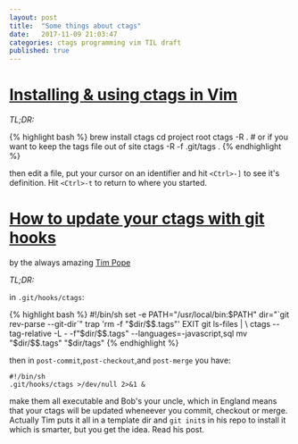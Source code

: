 ```yaml
---
layout: post
title:  "Some things about ctags"
date:   2017-11-09 21:03:47
categories: ctags programming vim TIL draft
published: true
---
```


[Installing & using ctags in Vim][1]
===========

*TL;DR:*

{% highlight bash %}
    brew install ctags
    cd project root
    ctags -R .
    # or if you want to keep the tags file out of site
    ctags -R -f .git/tags .
{% endhighlight %}

then edit a file, put your cursor on an identifier and hit `<Ctrl>-]` to see it's definition.  Hit `<Ctrl>-t` to return to where you started.

[How to update your ctags with git hooks][3]
=====
by the always amazing [Tim Pope][2]

*TL;DR:*

in `.git/hooks/ctags`:

{% highlight bash %}
    #!/bin/sh
    set -e
    PATH="/usr/local/bin:$PATH"
    dir="`git rev-parse --git-dir`"
    trap 'rm -f "$dir/$$.tags"' EXIT
    git ls-files | \
      ctags --tag-relative -L - -f"$dir/$$.tags" --languages=-javascript,sql
    mv "$dir/$$.tags" "$dir/tags"
{% endhighlight %}

then in `post-commit`,`post-checkout`,and `post-merge` you have:

    #!/bin/sh
    .git/hooks/ctags >/dev/null 2>&1 &

make them all executable and Bob's your uncle, which in England means that your ctags will be updated wheneever you commit, checkout or merge.  Actually Tim puts it all in a template dir and `git init`s in his repo to install it which is smarter, but you get the idea. Read his post.

[1]: https://andrew.stwrt.ca/posts/vim-ctags/
[2]: http://tpo.pe
[3]: tktkt

